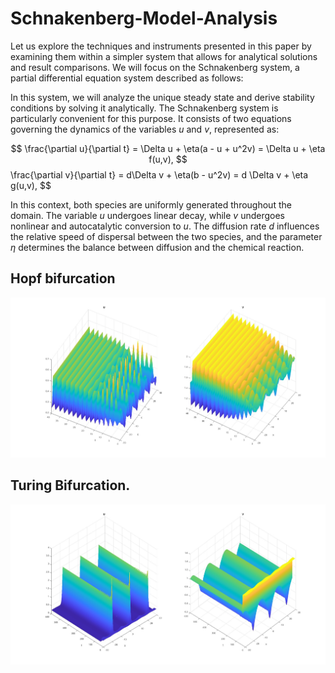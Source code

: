 # Schnakenberg-Model-Analysis
Let us explore the techniques and instruments presented in this paper by examining them within a simpler system that allows for analytical solutions and result comparisons. We will focus on the Schnakenberg system, a partial differential equation system described as follows:

In this system, we will analyze the unique steady state and derive stability conditions by solving it analytically. The Schnakenberg system is particularly convenient for this purpose. It consists of two equations governing the dynamics of the variables $u$ and $v$, represented as:

$$
  \frac{\partial u}{\partial t} = \Delta u + \eta(a - u + u^2v) = \Delta u + \eta f(u,v),
$$
  \frac{\partial v}{\partial t} = d\Delta v + \eta(b - u^2v) = d \Delta v + \eta g(u,v),
$$


In this context, both species are uniformly generated throughout the domain. The variable $u$ undergoes linear decay, while $v$ undergoes nonlinear and autocatalytic conversion to $u$. The diffusion rate $d$ influences the relative speed of dispersal between the two species, and the parameter $\eta$ determines the balance between diffusion and the chemical reaction.


## Hopf bifurcation
![Alt text](figures/timestepHopfP0.jpg?raw=true "Hopf")


## Turing Bifurcation.
![Alt text](figures/timestepTuringP1.jpg?raw=true "Turing")
